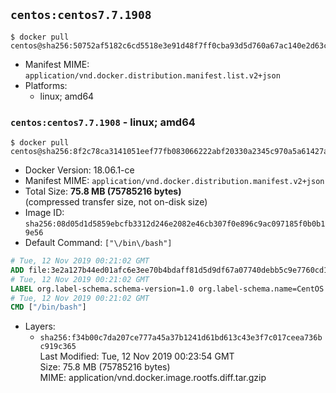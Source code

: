 ## `centos:centos7.7.1908`

```console
$ docker pull centos@sha256:50752af5182c6cd5518e3e91d48f7ff0cba93d5d760a67ac140e2d63c4dd9efc
```

-	Manifest MIME: `application/vnd.docker.distribution.manifest.list.v2+json`
-	Platforms:
	-	linux; amd64

### `centos:centos7.7.1908` - linux; amd64

```console
$ docker pull centos@sha256:8f2c78ca3141051eef77fb083066222abf20330a2345c970a5a61427aeb2dc7b
```

-	Docker Version: 18.06.1-ce
-	Manifest MIME: `application/vnd.docker.distribution.manifest.v2+json`
-	Total Size: **75.8 MB (75785216 bytes)**  
	(compressed transfer size, not on-disk size)
-	Image ID: `sha256:08d05d1d5859ebcfb3312d246e2082e46cb307f0e896c9ac097185f0b0b19e56`
-	Default Command: `["\/bin\/bash"]`

```dockerfile
# Tue, 12 Nov 2019 00:21:02 GMT
ADD file:3e2a127b44ed01afc6e3ee70b4bdaff81d5d9df67a07740debb5c9e7760cd15b in / 
# Tue, 12 Nov 2019 00:21:02 GMT
LABEL org.label-schema.schema-version=1.0 org.label-schema.name=CentOS Base Image org.label-schema.vendor=CentOS org.label-schema.license=GPLv2 org.label-schema.build-date=20191024
# Tue, 12 Nov 2019 00:21:02 GMT
CMD ["/bin/bash"]
```

-	Layers:
	-	`sha256:f34b00c7da207ce777a45a37b1241d61bd613c43e3f7c017ceea736bc919c365`  
		Last Modified: Tue, 12 Nov 2019 00:23:54 GMT  
		Size: 75.8 MB (75785216 bytes)  
		MIME: application/vnd.docker.image.rootfs.diff.tar.gzip
